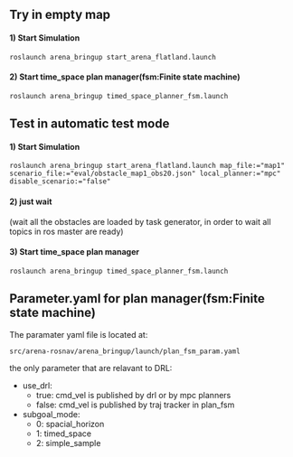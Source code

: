 
## Try in empty map
#### 1) Start Simulation
```
roslaunch arena_bringup start_arena_flatland.launch
```
#### 2) Start time_space plan manager(fsm:Finite state machine) 
```
roslaunch arena_bringup timed_space_planner_fsm.launch
```

## Test in automatic test mode 
#### 1) Start Simulation
```
roslaunch arena_bringup start_arena_flatland.launch map_file:="map1" scenario_file:="eval/obstacle_map1_obs20.json" local_planner:="mpc" disable_scenario:="false"
```
#### 2) just wait 
(wait all the obstacles are loaded by task generator, in order to wait all topics in ros master are ready)
#### 3) Start time_space plan manager 
```
roslaunch arena_bringup timed_space_planner_fsm.launch
```

## Parameter.yaml for plan manager(fsm:Finite state machine) 
The paramater yaml file is located at:
```
src/arena-rosnav/arena_bringup/launch/plan_fsm_param.yaml
```

the only parameter that are relavant to DRL:
* use_drl:
  *  true:  cmd_vel is published by drl or by mpc planners
  *  false: cmd_vel is published by traj tracker in plan_fsm
* subgoal_mode:
  * 0:  spacial_horizon
  * 1:  timed_space
  * 2:  simple_sample

